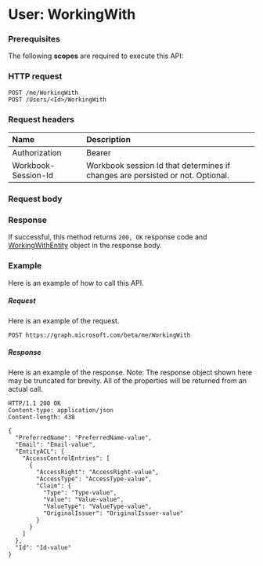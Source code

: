 # User: WorkingWith


### Prerequisites
The following **scopes** are required to execute this API: 
### HTTP request
<!-- { "blockType": "ignored" } -->
```http
POST /me/WorkingWith
POST /Users/<Id>/WorkingWith

```
### Request headers
| Name       | Description|
|:---------------|:----------|
| Authorization  | Bearer <code>|
| Workbook-Session-Id  | Workbook session Id that determines if changes are persisted or not. Optional.|

### Request body

### Response
If successful, this method returns `200, OK` response code and [WorkingWithEntity](../resources/workingwithentity.md) object in the response body.

### Example
Here is an example of how to call this API.
##### Request
Here is an example of the request.
<!-- {
  "blockType": "request",
  "name": "user_workingwith"
}-->
```http
POST https://graph.microsoft.com/beta/me/WorkingWith
```

##### Response
Here is an example of the response. Note: The response object shown here may be truncated for brevity. All of the properties will be returned from an actual call.
<!-- {
  "blockType": "response",
  "truncated": true,
  "@odata.type": "microsoft.graph.WorkingWithEntity"
} -->
```http
HTTP/1.1 200 OK
Content-type: application/json
Content-length: 438

{
  "PreferredName": "PreferredName-value",
  "Email": "Email-value",
  "EntityACL": {
    "AccessControlEntries": [
      {
        "AccessRight": "AccessRight-value",
        "AccessType": "AccessType-value",
        "Claim": {
          "Type": "Type-value",
          "Value": "Value-value",
          "ValueType": "ValueType-value",
          "OriginalIssuer": "OriginalIssuer-value"
        }
      }
    ]
  },
  "Id": "Id-value"
}
```

<!-- uuid: 8fcb5dbc-d5aa-4681-8e31-b001d5168d79
2015-10-25 14:57:30 UTC -->
<!-- {
  "type": "#page.annotation",
  "description": "User: WorkingWith",
  "keywords": "",
  "section": "documentation",
  "tocPath": ""
}-->